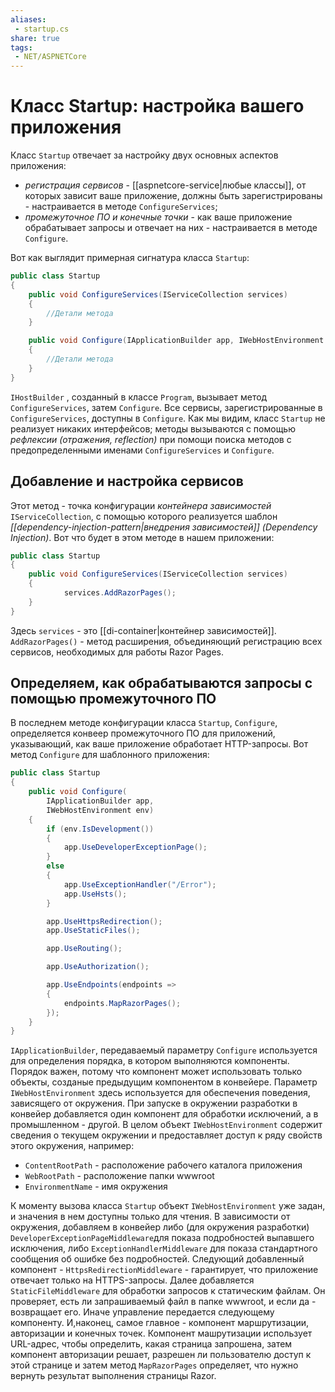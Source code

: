 ```yaml
---
aliases:
 - startup.cs
share: true
tags:
 - NET/ASPNETCore
---
```

# Класс Startup: настройка вашего приложения
Класс `Startup` отвечает за настройку двух основных аспектов приложения:
- *регистрация сервисов* - [[aspnetcore-service|любые классы]], от которых зависит ваше приложение, должны быть зарегистрированы - настраивается в методе `ConfigureServices`;
- *промежуточное ПО и конечные точки* - как ваше приложение обрабатывает запросы и отвечает на них - настраивается в методе `Configure`.

Вот как выглядит примерная сигнатура класса `Startup`:
```csharp
public class Startup
{
	public void ConfigureServices(IServiceCollection services)
	{
		//Детали метода
	}

	public void Configure(IApplicationBuilder app, IWebHostEnvironment env)
	{
		//Детали метода
	}
}
```
`IHostBuilder` , созданный в классе `Program`, вызывает метод `ConfigureServices`, затем `Configure`. Все сервисы, зарегистрированные в `ConfigureServices`, доступны в `Configure`.
Как мы видим, класс `Startup` не реализует никаких интерфейсов; методы вызываются с помощью *рефлексии (отражения, reflection)* при помощи поиска методов с предопределенными именами `ConfigureServices` и `Configure`.
## Добавление и настройка сервисов
Этот метод - точка конфигурации *контейнера зависимостей* `IServiceCollection`, с помощью которого реализуется шаблон *[[dependency-injection-pattern|внедрения зависимостей]] (Dependency Injection)*. 
Вот что будет в этом методе в нашем приложении:
```csharp
public class Startup
{
	public void ConfigureServices(IServiceCollection services)
	{
            services.AddRazorPages();
	}
}
```
Здесь `services` - это [[di-container|контейнер зависимостей]]. `AddRazorPages()` - метод расширения, объединяющий регистрацию всех сервисов, необходимых для работы Razor Pages.
## Определяем, как обрабатываются запросы с помощью промежуточного ПО
В последнем методе конфигурации класса `Startup`, `Configure`,  определяется конвеер промежуточного ПО для приложений, указывающий, как ваше приложение обработает HTTP-запросы. Вот метод `Configure` для шаблонного приложения:
```csharp
public class Startup
{
	public void Configure(
		IApplicationBuilder app,
		IWebHostEnvironment env)
	{
		if (env.IsDevelopment())
		{
			app.UseDeveloperExceptionPage();
		}
		else
		{
			app.UseExceptionHandler("/Error");
			app.UseHsts();
		}

		app.UseHttpsRedirection();
		app.UseStaticFiles();

		app.UseRouting();

		app.UseAuthorization();

		app.UseEndpoints(endpoints =>
		{
			endpoints.MapRazorPages();
		});
	}
}
```
`IApplicationBuilder`, передаваемый параметру `Configure` используется для определения порядка, в котором выполняются компоненты. Порядок важен, потому что компонент может использовать только объекты, созданые предыдущим компонентом в конвейере.
Параметр `IWebHostEnvironment` здесь используется для обеспечения поведения, зависящего от окружения. При запуске в окружении разработки в конвейер добавляется один компонент для обработки исключений, а в промышленном - другой.
В целом объект `IWebHostEnvironment` содержит сведения о текущем окружении и предоставляет доступ к ряду свойств этого окружения, например:
- `ContentRootPath` - расположение рабочего каталога приложения
- `WebRootPath` - расположение папки wwwroot
- `EnvironmentName` - имя окружения

К моменту вызова класса `Startup` объект `IWebHostEnvironment` уже задан, и значения в нем доступны только для чтения.
В зависимости от окружения, добавляем в конвейер либо (для окружения разработки) `DeveloperExceptionPageMiddleware`для показа подробностей выпавшего исключения, либо `ExceptionHandlerMiddleware` для показа стандартного сообщения об ошибке без подробностей.
Следующий добавленный компонент - `HttpsRedirectionMiddleware` - гарантирует, что приложение отвечает только на HTTPS-запросы.
Далее добавляется `StaticFileMiddleware` для обработки запросов к статическим файлам. Он проверяет, есть ли запрашиваемый файл в папке wwwroot, и если да - возвращает его. Иначе управление передается следующему компоненту.
И,наконец, самое главное - компонент маршрутизации, авторизации и конечных точек. Компонент машрутизации использует URL-адрес, чтобы определить, какая страница запрошена, затем компонент авторизации решает, разрешен ли пользователю доступ к этой странице и затем метод `MapRazorPages` определяет, что нужно вернуть результат выполнения страницы Razor.

